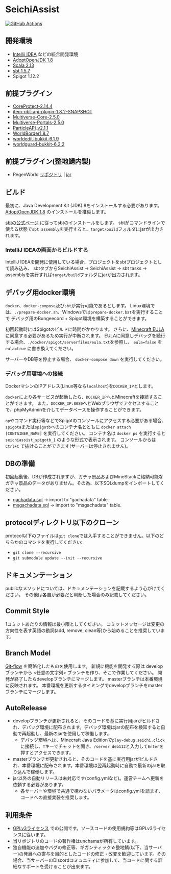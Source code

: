 # SeichiAssist

[![GitHub Actions](https://github.com/GiganticMinecraft/SeichiAssist/actions/workflows/build_and_deploy.yml/badge.svg)](https://github.com/GiganticMinecraft/SeichiAssist/actions/workflows/build_and_deploy.yml)

## 開発環境
- [Intellij IDEA](https://www.jetbrains.com/idea/) などの統合開発環境
- [AdoptOpenJDK 1.8](https://adoptopenjdk.net/?variant=openjdk8&jvmVariant=hotspot)
- [Scala 2.13](https://www.scala-lang.org/download/)
- [sbt 1.5.7](https://www.scala-sbt.org/1.x/docs/Setup.html)
- Spigot 1.12.2

## 前提プラグイン
- [CoreProtect-2.14.4](https://www.spigotmc.org/resources/coreprotect.8631/download?version=231781)
- [item-nbt-api-plugin-1.8.2-SNAPSHOT](https://www.spigotmc.org/resources/item-entity-tile-nbt-api.7939/download?version=241690)
- [Multiverse-Core-2.5.0](https://dev.bukkit.org/projects/multiverse-core/files/2428161/download)
- [Multiverse-Portals-2.5.0](https://dev.bukkit.org/projects/multiverse-portals/files/2428333/download)
- [ParticleAPI_v2.1.1](https://dl.inventivetalent.org/download/?file=plugin/ParticleAPI_v2.1.1)
- [WorldBorder1.8.7](https://dev.bukkit.org/projects/worldborder/files/2415838/download)
- [worldedit-bukkit-6.1.9](https://dev.bukkit.org/projects/worldedit/files/2597538/download)
- [worldguard-bukkit-6.2.2](https://dev.bukkit.org/projects/worldguard/files/2610618/download)

## 前提プラグイン(整地鯖内製)
- RegenWorld [リポジトリ](https://github.com/GiganticMinecraft/RegenWorld) | [jar](https://redmine.seichi.click/attachments/download/890/RegenWorld-1.0.jar)

## ビルド

最初に、Java Development Kit (JDK) 8をインストールする必要があります。
[AdoptOpenJDK 1.8](https://adoptopenjdk.net/?variant=openjdk8&jvmVariant=hotspot) のインストールを推奨します。

[sbtの公式ページ](https://www.scala-sbt.org/1.x/docs/Setup.html) に従ってsbtのインストールをします。
sbtがコマンドラインで使える状態で`sbt assembly`を実行すると、`target/build`フォルダにjarが出力されます。

### IntelliJ IDEAの画面からビルドする

IntelliJ IDEAを開発に使用している場合、プロジェクトをsbtプロジェクトとして読み込み、
sbtタブからSeichiAssist -> SeichiAssist -> sbt tasks -> assemblyを実行すれば`target/build`フォルダにjarが出力されます。

## デバッグ用docker環境

`docker`、`docker-compose`及び`sbt`が実行可能であるとします。
Linux環境では、`./prepare-docker.sh`、Windowsでは`prepare-docker.bat`を実行することで
デバッグ用のBungeecord + Spigot環境を構築することができます。

初回起動時にはSpigotのビルドに時間がかかります。
さらに、[Minecraft EULA](https://account.mojang.com/documents/minecraft_eula) に同意する必要があるため実行が中断されます。
EULAに同意しデバッグを続行する場合、`./docker/spigot/serverfiles/eula.txt`を参照し、
`eula=false` を `eula=true` に書き換えてください。

サーバーやDB等を停止する場合、 `docker-compose down` を実行してください。

### デバッグ用環境への接続

DockerマシンのIPアドレス(Linux等なら`localhost`)を`DOCKER_IP`とします。

`docker`により各サービスが起動したら、`DOCKER_IP`へとMinecraftを接続することができます。
また、`DOCKER_IP:8080`へとWebブラウザでアクセスすることで、phpMyAdminを介してデータベースを操作することができます。

`op`やコマンド実行等などでSpigotのコンソールにアクセスする必要がある場合、
`spigota`または`spigotb`へのコンテナ名とともに `docker attach [CONTAINER_NAME]` を実行してください。
コンテナ名は `docker ps` を実行すると `seichiassist_spigotb_1` のような形式で表示されます。
コンソールからは `Ctrl+C` で抜けることができます(サーバーは停止されません)。

## DBの準備
初回起動後、DBが作成されますが、ガチャ景品およびMineStackに格納可能なガチャ景品のデータがありません。その為、以下SQLdumpをインポートしてください。
- [gachadata.sql](https://redmine.seichi.click/attachments/download/895/gachadata.sql) -> import to "gachadata" table.
- [msgachadata.sql](https://redmine.seichi.click/attachments/download/894/msgachadata.sql) -> import to "msgachadata" table.

## protocolディレクトリ以下のクローン
protocol以下のファイルは`git clone`では入手することができません。以下のどちらかのコマンドを実行してください:
* `git clone --recursive`
* `git submodule update --init --recursive`

## ドキュメンテーション
publicなメソッドについては、ドキュメンテーションを記載するよう心がけてください。
その他は各自が必要だと判断した場合のみ記載してください。

## Commit Style
1コミットあたりの情報は最小限としてください。
コミットメッセージは変更の方向性を表す英語の動詞(add, remove, clean等)から始めることを推奨しています。

## Branch Model
[Git-flow](https://qiita.com/KosukeSone/items/514dd24828b485c69a05) を簡略化したものを使用します。
新規に機能を開発する際は develop ブランチから <任意の文字列> ブランチを作り、そこで作業してください。
開発が終了したらdevelopブランチにマージします。
masterブランチは本番環境に反映されます。
本番環境を更新するタイミングでdevelopブランチをmasterブランチにマージします。

## AutoRelease
- developブランチが更新されると、そのコードを基に実行用jarがビルドされ、デバッグ環境に配布されます。デバッグ環境はjarの配布を検知すると自動で再起動し、最新のjarを使用して稼働します。
  - デバッグ環境へは、Minecraft Java Editionで`play-debug.seichi.click`に接続し、`T`キーでチャットを開き、`/server deb112`と入力して`Enter`を押すとアクセスできます。
- masterブランチが更新されると、そのコードを基に実行用jarがビルドされ、本番環境に配布されます。本番環境は翌再起動時に自動で最新のjarを取り込んで稼働します。
- jar以外の自動リリースは未対応です(config.ymlなど)。運営チームへ更新を依頼する必要があります。
  - 各サーバーや環境で共通で構わないパラメータはconfig.ymlを読まず、コードへの直接実装を推奨します。

## 利用条件
- [GPLv3ライセンス](https://github.com/GiganticMinecraft/SeichiAssist/blob/develop/LICENSE) での公開です。ソースコードの使用規約等はGPLv3ライセンスに従います。
- 当リポジトリのコードの著作権はunchamaが所有しています。
- 独自機能の追加やバグの修正等、ギガンティック☆整地鯖(以下、当サーバー)の発展への寄与を目的としたコードの修正・改変を歓迎しています。その場合、当サーバーのDiscordコミュニティに参加して、当コードに関する詳細なサポートを受けることが出来ます。

